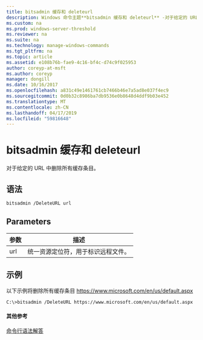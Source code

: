 ```yaml
---
title: bitsadmin 缓存和 deleteurl
description: Windows 命令主题**bitsadmin 缓存和 deleteurl** -对于给定的 URL 中删除所有缓存条目。
ms.custom: na
ms.prod: windows-server-threshold
ms.reviewer: na
ms.suite: na
ms.technology: manage-windows-commands
ms.tgt_pltfrm: na
ms.topic: article
ms.assetid: e108b76b-fae9-4c16-bf4c-d74c9f025953
author: coreyp-at-msft
ms.author: coreyp
manager: dongill
ms.date: 10/16/2017
ms.openlocfilehash: a831c49e1461761cb7466b46e7a5ad8e037f4ec9
ms.sourcegitcommit: 0d0b32c8986ba7db9536e0b8648d4ddf9b03e452
ms.translationtype: MT
ms.contentlocale: zh-CN
ms.lasthandoff: 04/17/2019
ms.locfileid: "59816648"
---
```

# <a name="bitsadmin-cache-and-deleteurl"></a>bitsadmin 缓存和 deleteurl



对于给定的 URL 中删除所有缓存条目。

## <a name="syntax"></a>语法

```
bitsadmin /DeleteURL url
```

## <a name="parameters"></a>Parameters

|参数|描述|
|---------|-----------|
|url|统一资源定位符，用于标识远程文件。|

## <a name="BKMK_examples"></a>示例

以下示例将删除所有缓存条目 https://www.microsoft.com/en/us/default.aspx
```
C:\>bitsadmin /DeleteURL https://www.microsoft.com/en/us/default.aspx 
```

#### <a name="additional-references"></a>其他参考

[命令行语法解答](command-line-syntax-key.md)